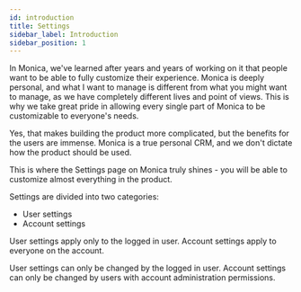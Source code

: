 ```yaml
---
id: introduction
title: Settings
sidebar_label: Introduction
sidebar_position: 1
---
```


In Monica, we've learned after years and years of working on it that people want to be able to fully customize their experience. Monica is deeply personal, and what I want to manage is different from what you might want to manage, as we have completely different lives and point of views. This is why we take great pride in allowing every single part of Monica to be customizable to everyone's needs.

Yes, that makes building the product more complicated, but the benefits for the users are immense. Monica is a true personal CRM, and we don't dictate how the product should be used.

This is where the Settings page on Monica truly shines - you will be able to customize almost everything in the product.

Settings are divided into two categories:

- User settings
- Account settings

User settings apply only to the logged in user. Account settings apply to everyone on the account.

User settings can only be changed by the logged in user. Account settings can only be changed by users with account administration permissions.
